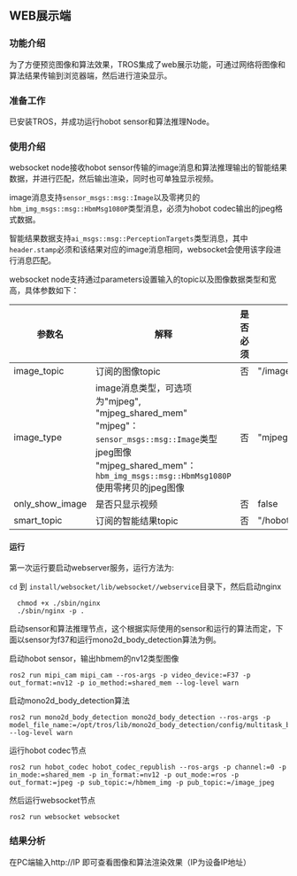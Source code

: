 

## WEB展示端

### 功能介绍

为了方便预览图像和算法效果，TROS集成了web展示功能，可通过网络将图像和算法结果传输到浏览器端，然后进行渲染显示。

### 准备工作

已安装TROS，并成功运行hobot sensor和算法推理Node。

### 使用介绍

websocket node接收hobot sensor传输的image消息和算法推理输出的智能结果数据，并进行匹配，然后输出渲染，同时也可单独显示视频。

image消息支持`sensor_msgs::msg::Image`以及零拷贝的`hbm_img_msgs::msg::HbmMsg1080P`类型消息，必须为hobot codec输出的jpeg格式数据。

智能结果数据支持`ai_msgs::msg::PerceptionTargets`类型消息，其中`header.stamp`必须和该结果对应的image消息相同，websocket会使用该字段进行消息匹配。

websocket node支持通过parameters设置输入的topic以及图像数据类型和宽高，具体参数如下：

| 参数名          | 解释                                                         | 是否必须 | 默认值                         | 备注 |
| --------------- | ------------------------------------------------------------ | -------- | ------------------------------ | ---- |
| image_topic     | 订阅的图像topic                                              | 否       | "/image_jpeg"                  |      |
| image_type      | image消息类型，可选项为"mjpeg", "mjpeg_shared_mem"<br />"mjpeg"：`sensor_msgs::msg::Image`类型jpeg图像<br />"mjpeg_shared_mem"：`hbm_img_msgs::msg::HbmMsg1080P`使用零拷贝的jpeg图像 | 否       | "mjpeg"                         |      |
| only_show_image | 是否只显示视频                                               | 否       | false                          |      |
| smart_topic     | 订阅的智能结果topic                                          | 否       | "/hobot_mono2d_body_detection" |      |

#### 运行

第一次运行要启动webserver服务，运行方法为:

`cd` 到 `install/websocket/lib/websocket//webservice`目录下，然后启动nginx

```
  chmod +x ./sbin/nginx
  ./sbin/nginx -p .
```

启动sensor和算法推理节点，这个根据实际使用的sensor和运行的算法而定，下面以sensor为f37和运行mono2d_body_detection算法为例。

启动hobot sensor，输出hbmem的nv12类型图像

```shell
ros2 run mipi_cam mipi_cam --ros-args -p video_device:=F37 -p out_format:=nv12 -p io_method:=shared_mem --log-level warn
```

启动mono2d_body_detection算法


```shell
ros2 run mono2d_body_detection mono2d_body_detection --ros-args -p model_file_name:=/opt/tros/lib/mono2d_body_detection/config/multitask_body_kps_960x544.hbm --log-level warn
```

运行hobot codec节点

~~~shell
ros2 run hobot_codec hobot_codec_republish --ros-args -p channel:=0 -p in_mode:=shared_mem -p in_format:=nv12 -p out_mode:=ros -p out_format:=jpeg -p sub_topic:=/hbmem_img -p pub_topic:=/image_jpeg
~~~



然后运行websocket节点

```shell
ros2 run websocket websocket
```

### 结果分析

在PC端输入http://IP 即可查看图像和算法渲染效果（IP为设备IP地址）
